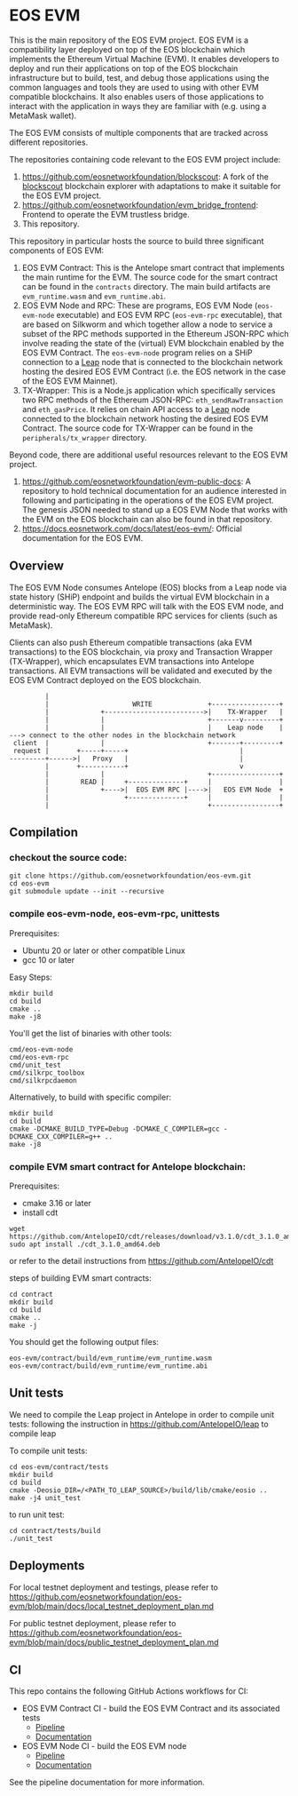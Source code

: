 # EOS EVM

This is the main repository of the EOS EVM project. EOS EVM is a compatibility layer deployed on top of the EOS blockchain which implements the Ethereum Virtual Machine (EVM). It enables developers to deploy and run their applications on top of the EOS blockchain infrastructure but to build, test, and debug those applications using the common languages and tools they are used to using with other EVM compatible blockchains. It also enables users of those applications to interact with the application in ways they are familiar with (e.g. using a MetaMask wallet).

The EOS EVM consists of multiple components that are tracked across different repositories.

The repositories containing code relevant to the EOS EVM project include:
1. https://github.com/eosnetworkfoundation/blockscout: A fork of the [blockscout](https://github.com/blockscout/blockscout) blockchain explorer with adaptations to make it suitable for the EOS EVM project.
2. https://github.com/eosnetworkfoundation/evm_bridge_frontend: Frontend to operate the EVM trustless bridge.
3. This repository.

This repository in particular hosts the source to build three significant components of EOS EVM:
1. EOS EVM Contract: This is the Antelope smart contract that implements the main runtime for the EVM. The source code for the smart contract can be found in the `contracts` directory. The main build artifacts are `evm_runtime.wasm` and `evm_runtime.abi`.
2. EOS EVM Node and RPC: These are programs, EOS EVM Node (`eos-evm-node` executable) and EOS EVM RPC (`eos-evm-rpc` executable), that are based on Silkworm and which together allow a node to service a subset of the RPC methods supported in the Ethereum JSON-RPC which involve reading the state of the (virtual) EVM blockchain enabled by the EOS EVM Contract. The `eos-evm-node` program relies on a SHiP connection to a [Leap](https://github.com/AntelopeIO/leap) node that is connected to the blockchain network hosting the desired EOS EVM Contract (i.e. the EOS network in the case of the EOS EVM Mainnet).
3. TX-Wrapper: This is a Node.js application which specifically services two RPC methods of the Ethereum JSON-RPC: `eth_sendRawTransaction` and `eth_gasPrice`. It relies on chain API access to a [Leap](https://github.com/AntelopeIO/leap) node connected to the blockchain network hosting the desired EOS EVM Contract. The source code for TX-Wrapper can be found in the `peripherals/tx_wrapper` directory.

Beyond code, there are additional useful resources relevant to the EOS EVM project.
1. https://github.com/eosnetworkfoundation/evm-public-docs: A repository to hold technical documentation for an audience interested in following and participating in the operations of the EOS EVM project. The genesis JSON needed to stand up a EOS EVM Node that works with the EVM on the EOS blockchain can also be found in that repository.
2. https://docs.eosnetwork.com/docs/latest/eos-evm/: Official documentation for the EOS EVM.

## Overview

The EOS EVM Node consumes Antelope (EOS) blocks from a Leap node via state history (SHiP) endpoint and builds the virtual EVM blockchain in a deterministic way.
The EOS EVM RPC will talk with the EOS EVM node, and provide read-only Ethereum compatible RPC services for clients (such as MetaMask).

Clients can also push Ethereum compatible transactions (aka EVM transactions) to the EOS blockchain, via proxy and Transaction Wrapper (TX-Wrapper), which encapsulates EVM transactions into Antelope transactions. All EVM transactions will be validated and executed by the EOS EVM Contract deployed on the EOS blockchain.

```
         |                                                 
         |                     WRITE              +-----------------+
         |             +------------------------->|    TX-Wrapper   |
         |             |                          +-------v---------+
         |             |                          |    Leap node    | ---> connect to the other nodes in the blockchain network
 client  |             |                          +-------+---------+
 request |       +-----+-----+                            |
---------+------>|   Proxy   |                            |
         |       +-----------+                            v       
         |             |                          +-----------------+
         |        READ |     +--------------+     |                 |
         |             +---->|  EOS EVM RPC |---->|   EOS EVM Node  +
         |                   +--------------+     |                 |
         |                                        +-----------------+
```
         
## Compilation

### checkout the source code:
```
git clone https://github.com/eosnetworkfoundation/eos-evm.git
cd eos-evm
git submodule update --init --recursive
```

### compile eos-evm-node, eos-evm-rpc, unittests

Prerequisites:
- Ubuntu 20 or later or other compatible Linux
- gcc 10 or later

Easy Steps:
```
mkdir build
cd build
cmake ..
make -j8
```
You'll get the list of binaries with other tools:
```
cmd/eos-evm-node
cmd/eos-evm-rpc
cmd/unit_test
cmd/silkrpc_toolbox
cmd/silkrpcdaemon
```

Alternatively, to build with specific compiler:
```
mkdir build
cd build
cmake -DCMAKE_BUILD_TYPE=Debug -DCMAKE_C_COMPILER=gcc -DCMAKE_CXX_COMPILER=g++ ..
make -j8
```


### compile EVM smart contract for Antelope blockchain:
Prerequisites:
- cmake 3.16 or later
- install cdt
```
wget https://github.com/AntelopeIO/cdt/releases/download/v3.1.0/cdt_3.1.0_amd64.deb
sudo apt install ./cdt_3.1.0_amd64.deb
```
or refer to the detail instructions from https://github.com/AntelopeIO/cdt

steps of building EVM smart contracts:
```
cd contract
mkdir build
cd build
cmake ..
make -j
```
You should get the following output files:
```
eos-evm/contract/build/evm_runtime/evm_runtime.wasm
eos-evm/contract/build/evm_runtime/evm_runtime.abi
```

## Unit tests

We need to compile the Leap project in Antelope in order to compile unit tests:
following the instruction in https://github.com/AntelopeIO/leap to compile leap

To compile unit tests:
```
cd eos-evm/contract/tests
mkdir build
cd build
cmake -Deosio_DIR=/<PATH_TO_LEAP_SOURCE>/build/lib/cmake/eosio ..
make -j4 unit_test
```

to run unit test:
```
cd contract/tests/build
./unit_test
```

## Deployments

For local testnet deployment and testings, please refer to 
https://github.com/eosnetworkfoundation/eos-evm/blob/main/docs/local_testnet_deployment_plan.md

For public testnet deployment, please refer to 
https://github.com/eosnetworkfoundation/eos-evm/blob/main/docs/public_testnet_deployment_plan.md

## CI
This repo contains the following GitHub Actions workflows for CI:
- EOS EVM Contract CI - build the EOS EVM Contract and its associated tests
    - [Pipeline](https://github.com/eosnetworkfoundation/eos-evm/actions/workflows/contract.yml)
    - [Documentation](./.github/workflows/contract.md)
- EOS EVM Node CI - build the EOS EVM node
    - [Pipeline](https://github.com/eosnetworkfoundation/eos-evm/actions/workflows/node.yml)
    - [Documentation](./.github/workflows/node.md)

See the pipeline documentation for more information.
